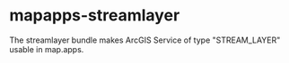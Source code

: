 # mapapps-streamlayer
The streamlayer bundle makes ArcGIS Service of type "STREAM_LAYER" usable in map.apps.
